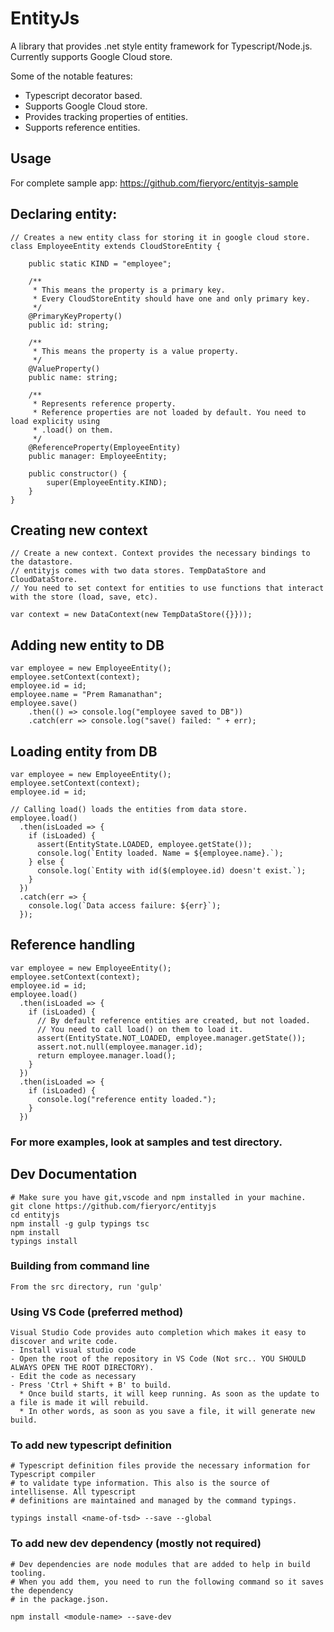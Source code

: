 EntityJs
========

A library that provides .net style entity framework for Typescript/Node.js.
Currently supports Google Cloud store.

Some of the notable features:
* Typescript decorator based.
* Supports Google Cloud store.
* Provides tracking properties of entities.
* Supports reference entities.

Usage
-----
For complete sample app: https://github.com/fieryorc/entityjs-sample

## Declaring entity:

```
// Creates a new entity class for storing it in google cloud store.
class EmployeeEntity extends CloudStoreEntity {

    public static KIND = "employee";

    /**
     * This means the property is a primary key.
     * Every CloudStoreEntity should have one and only primary key.
     */
    @PrimaryKeyProperty()
    public id: string;

    /**
     * This means the property is a value property.
     */
    @ValueProperty()
    public name: string;

    /**
     * Represents reference property.
     * Reference properties are not loaded by default. You need to load explicity using
     * .load() on them.
     */
    @ReferenceProperty(EmployeeEntity)
    public manager: EmployeeEntity;

    public constructor() {
        super(EmployeeEntity.KIND);
    }
}
```

## Creating new context
```
// Create a new context. Context provides the necessary bindings to the datastore. 
// entityjs comes with two data stores. TempDataStore and CloudDataStore.
// You need to set context for entities to use functions that interact with the store (load, save, etc).

var context = new DataContext(new TempDataStore({}}));
```

## Adding new entity to DB
```
var employee = new EmployeeEntity();
employee.setContext(context);
employee.id = id;
employee.name = "Prem Ramanathan";
employee.save()
    .then(() => console.log("employee saved to DB"))
    .catch(err => console.log("save() failed: " + err);

```

## Loading entity from DB
```
var employee = new EmployeeEntity();
employee.setContext(context);
employee.id = id;

// Calling load() loads the entities from data store.
employee.load()
  .then(isLoaded => {
    if (isLoaded) {
      assert(EntityState.LOADED, employee.getState());
      console.log(`Entity loaded. Name = ${employee.name}.`);
    } else {
      console.log(`Entity with id($(employee.id) doesn't exist.`);
    }
  })
  .catch(err => {
    console.log(`Data access failure: ${err}`);
  });
```

## Reference handling
```
var employee = new EmployeeEntity();
employee.setContext(context);
employee.id = id;
employee.load()
  .then(isLoaded => {
    if (isLoaded) {
      // By default reference entities are created, but not loaded.
      // You need to call load() on them to load it.
      assert(EntityState.NOT_LOADED, employee.manager.getState());
      assert.not.null(employee.manager.id);
      return employee.manager.load();
    }
  })
  .then(isLoaded => {
    if (isLoaded) {
      console.log("reference entity loaded.");
    }
  })
```

### For more examples, look at samples and test directory. 

Dev Documentation
-----------------
```
# Make sure you have git,vscode and npm installed in your machine.
git clone https://github.com/fieryorc/entityjs
cd entityjs 
npm install -g gulp typings tsc
npm install
typings install
```

### Building from command line
```
From the src directory, run 'gulp'
```

### Using VS Code (preferred method)
```
Visual Studio Code provides auto completion which makes it easy to discover and write code.
- Install visual studio code
- Open the root of the repository in VS Code (Not src.. YOU SHOULD ALWAYS OPEN THE ROOT DIRECTORY).
- Edit the code as necessary
- Press 'Ctrl + Shift + B' to build.
  * Once build starts, it will keep running. As soon as the update to a file is made it will rebuild.
  * In other words, as soon as you save a file, it will generate new build. 
```

### To add new typescript definition
```
# Typescript definition files provide the necessary information for Typescript compiler
# to validate type information. This also is the source of intellisense. All typescript
# definitions are maintained and managed by the command typings.

typings install <name-of-tsd> --save --global
```

### To add new dev dependency (mostly not required)
```
# Dev dependencies are node modules that are added to help in build tooling.
# When you add them, you need to run the following command so it saves the dependency
# in the package.json.

npm install <module-name> --save-dev  
```
